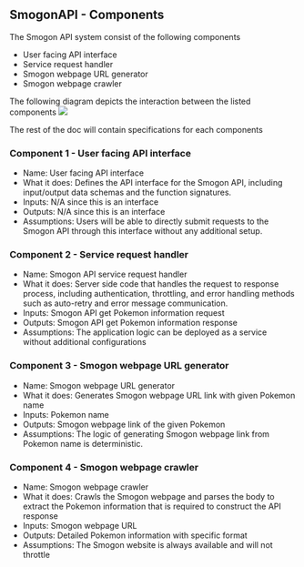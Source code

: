 ﻿## SmogonAPI - Components
The Smogon API system consist of the following components
* User facing API interface
* Service request handler
* Smogon webpage URL generator
* Smogon webpage crawler

The following diagram depicts the interaction between the listed components
![](https://www.websequencediagrams.com/cgi-bin/cdraw?lz=dGl0bGUgU21vZ29uIEFQSQoKVXNlci0-QVBJIFNlcnZlcjogUG9rZW1vbiBpbmZvcm1hdGlvbiByZXF1ZXN0CgAeCi0-AD8HVVJMIEdlbmVyYXRvcjogUgAkBgA9CXdlYnBhZ2UgVVJMCgAeFABuDlJldHVybgAoFQBvDFdlYiBjcmF3bGVyOiBTdWJtaXQgdwAKCgCBJwggd2l0aAB1BQAmCwCBMAlXZWJzaXRlOiBBY2Nlc3MAgg4IAIEqBwCBJQgAHwcAZBAAHw0gYm9keQBWDgCCORggcGFyc2VkIGZyb20AYgkAgkoMVXMAgXsNAIJ6Ego&s=default)

The rest of the doc will contain specifications for each components

### Component 1 - User facing API interface
* Name: User facing API interface
* What it does: Defines the API interface for the Smogon API, including input/output data schemas and the function signatures.
* Inputs: N/A since this is an interface
* Outputs: N/A since this is an interface
* Assumptions: Users will be able to directly submit requests to the Smogon API through this interface without any additional setup.

### Component 2 - Service request handler
* Name: Smogon API service request handler
* What it does: Server side code that handles the request to response process, including authentication, throttling, and error handling methods such as auto-retry and error message communication.
* Inputs: Smogon API get Pokemon information request
* Outputs: Smogon API get Pokemon information response
* Assumptions: The application logic can be deployed as a service without additional configurations

### Component 3 - Smogon webpage URL generator
* Name: Smogon webpage URL generator
* What it does: Generates Smogon webpage URL link with given Pokemon name
* Inputs: Pokemon name
* Outputs: Smogon webpage link of the given Pokemon
* Assumptions: The logic of generating Smogon webpage link from Pokemon name is deterministic.

### Component 4 - Smogon webpage crawler
* Name: Smogon webpage crawler
* What it does: Crawls the Smogon webpage and parses the body to extract the Pokemon information that is required to construct the API response
* Inputs: Smogon webpage URL
* Outputs: Detailed Pokemon information with specific format
* Assumptions: The Smogon website is always available and will not throttle

